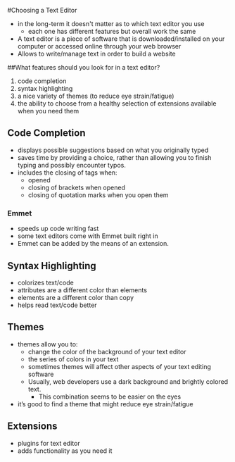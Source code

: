 #Choosing a Text Editor
- in the long-term it doesn't matter as to which text editor you use
  - each one has different features but overall work the same 
- A text editor is a piece of software that is downloaded/installed on your computer or accessed online through your web browser 
- Allows to write/manage text in order to build a website
 
 ##What features should you look for in a text editor?
 1. code completion
 2. syntax highlighting
 3. a nice variety of themes (to reduce eye strain/fatigue)
 4. the ability to choose from a healthy selection of extensions available when you need them
 
 ## Code Completion
- displays possible suggestions based on what you originally typed 
- saves time by providing a choice, rather than allowing you to finish typing and possibly encounter typos.
- includes the closing of tags when:
  - opened 
  - closing of brackets when opened
  - closing of quotation marks when you open them
  
### Emmet
- speeds up code writing fast 
- some text editors come with Emmet built right in
- Emmet can be added by the means of an extension.

## Syntax Highlighting
- colorizes text/code 
- attributes are a different color than elements 
- elements are a different color than copy
- helps read text/code better 

## Themes
- themes allow you to:
  - change the color of the background of your text editor
  - the series of colors in your text
  - sometimes themes will affect other aspects of your text editing
software 
  - Usually, web developers use a dark background and brightly colored text. 
    - This combination seems to be easier on the eyes
- it’s good to find a theme that might reduce eye strain/fatigue

## Extensions
- plugins for text editor
- adds functionality as you need it
